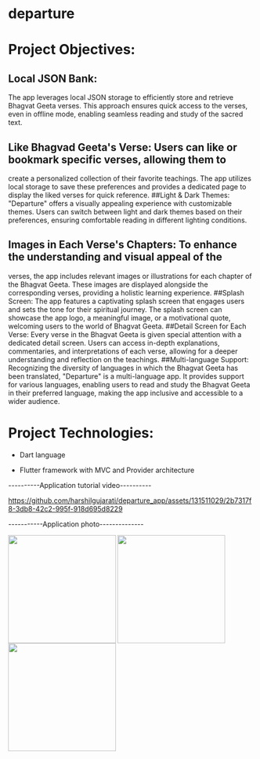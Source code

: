 # departure

# Project Objectives:
## Local JSON Bank: 
The app leverages local JSON storage to efficiently store and retrieve
Bhagvat Geeta verses. This approach ensures quick access to the verses, even in offline mode,
enabling seamless reading and study of the sacred text.
## Like Bhagvad Geeta's Verse: Users can like or bookmark specific verses, allowing them to
create a personalized collection of their favorite teachings. The app utilizes local storage to save
these preferences and provides a dedicated page to display the liked verses for quick reference.
##Light & Dark Themes: "Departure" offers a visually appealing experience with customizable
themes. Users can switch between light and dark themes based on their preferences, ensuring
comfortable reading in different lighting conditions.
## Images in Each Verse's Chapters: To enhance the understanding and visual appeal of the
verses, the app includes relevant images or illustrations for each chapter of the Bhagvat Geeta.
These images are displayed alongside the corresponding verses, providing a holistic learning
experience.
##Splash Screen: The app features a captivating splash screen that engages users and sets the tone
for their spiritual journey. The splash screen can showcase the app logo, a meaningful image, or
a motivational quote, welcoming users to the world of Bhagvat Geeta.
##Detail Screen for Each Verse: Every verse in the Bhagvat Geeta is given special attention with
a dedicated detail screen. Users can access in-depth explanations, commentaries, and
interpretations of each verse, allowing for a deeper understanding and reflection on the
teachings.
##Multi-language Support: Recognizing the diversity of languages in which the Bhagvat Geeta
has been translated, "Departure" is a multi-language app. It provides support for various
languages, enabling users to read and study the Bhagvat Geeta in their preferred language,
making the app inclusive and accessible to a wider audience.

# Project Technologies:
- Dart language



- Flutter framework with MVC and Provider architecture

----------Application tutorial video----------


https://github.com/harshilgujarati/departure_app/assets/131511029/2b7317f8-3db8-42c2-995f-918d695d8229

-----------Application photo--------------

<img align="left" src="https://github.com/harshilgujarati/departure_app/assets/131511029/bdebf282-c52d-481a-98a2-73f39225d5dc" width="220px">
<img align="left" src="https://github.com/harshilgujarati/departure_app/assets/131511029/e8c218f9-3321-4c41-a459-26e2a33c9b39" width="220px">
<img align="left" src="https://github.com/harshilgujarati/departure_app/assets/131511029/583db614-ac16-4200-8cbc-cd223e81610f" width="220px">
